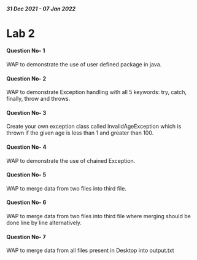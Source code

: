 

##### 31 Dec 2021 - 07 Jan 2022
# Lab 2 



#### Question No- 1
WAP to demonstrate the use of user defined package in java.

#### Question No- 2
WAP to demonstrate Exception handling with all 5 keywords: try, catch, finally, throw and throws.

#### Question No- 3
Create your own exception class called InvalidAgeException which is thrown if the given age is less than 1 and greater than 100.

#### Question No- 4
WAP to demonstrate the use of chained Exception.

#### Question No- 5
WAP to merge data from two files into third file.

#### Question No- 6
WAP to merge data from two files into third file where merging should be done line by line alternatively.

#### Question No- 7
WAP to merge data from all files present in Desktop into output.txt
